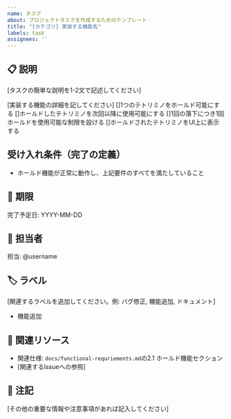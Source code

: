 ```yaml
---
name: タスク
about: プロジェクトタスクを作成するためのテンプレート
title: "[カテゴリ] 実装する機能名"
labels: task
assignees: ''
---
```

## 📋 説明
[タスクの簡単な説明を1-2文で記述してください]

[実装する機能の詳細を記してください]
[]1つのテトリミノをホールド可能にする
[]ホールドしたテトリミノを次回以降に使用可能にする
[]1回の落下につき1回ホールドを使用可能な制限を設ける
[]ホールドされたテトリミノをUI上に表示する

## 受け入れ条件（完了の定義）
- ホールド機能が正常に動作し、上記要件のすべてを満たしていること

## 📅 期限
完了予定日: YYYY-MM-DD

## 👥 担当者
担当: @username

## 🏷 ラベル
[関連するラベルを追加してください。例: バグ修正, 機能追加, ドキュメント]
- 機能追加

## 🔗 関連リソース
- 関連仕様: `docs/functional-requriements.md`の2.1 ホールド機能セクション
- [関連するIssueへの参照]

## 📝 注記
[その他の重要な情報や注意事項があれば記入してください]
